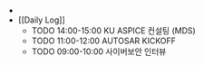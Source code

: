 -
- [[Daily Log]]
	- TODO 14:00-15:00 KU ASPICE 컨설팅 (MDS)
	- TODO 11:00-12:00 AUTOSAR KICKOFF
	- TODO 09:00-10:00 사이버보안 인터뷰